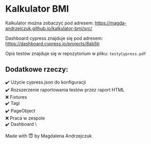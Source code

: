# Kalkulator BMI

Kalkulator można zobaczyć pod adresem: https://magda-andrzejczuk.github.io/kalkulator-bmi/src/

Dashboard cypress znajduje się pod adresem: https://dashboard.cypress.io/projects/8ab5ti

Opis testów znajduje się w repozytorium w pliku: `testyCypress.pdf`

## Dodatkowe rzeczy:
✔️ Użycie cypress.json do konfiguracji \
✔️ Rozszerzenie raportowania testów przez raport HTML \
❌ Fixtures \
✔️ Tagi \
✔️ PageObject \
❌ Praca w zespole \
✔️ Dashboard \

Made with 😇 by Magdalena Andrzejczuk
